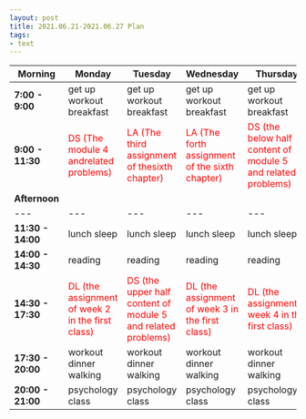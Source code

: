 ```yaml
---
layout: post
title: 2021.06.21-2021.06.27 Plan
tags:
- text
---   
```


| Morning | Monday | Tuesday | Wednesday | Thursday | Friday | Saturday | Sunday |
|---|---|---|---|---|---|---|---|
| **7:00 - 9:00**  | get up workout breakfast | get up workout breakfast | get up workout breakfast | get up workout breakfast | get up workout breakfast | get up workout breakfast | get up workout breakfast |
| **9:00 - 11:30** | <font color=red > DS (The module 4 andrelated problems) | <font color=red > LA (The third assignment of thesixth chapter) | <font color=red > LA (The forth assignment of the sixth chapter) | <font color=red > DS (the below half content of module 5 and related problems) | <font color=red > LA (the first five slides of the seventh chapter) | <font color=red > DL (the all videos of week 1 in the second class ) | do something I like |
| **Afternoon** |   |   |   |   |   |   |   |
|---|---|---|---|---|---|---|---|
| **11:30 - 14:00** | lunch sleep | lunch sleep | lunch sleep | lunch sleep | lunch sleep | lunch sleep | lunch sleep |
| **14:00 - 14:30** | reading | reading | reading | reading | reading | reading | reading |
| **14:30 - 17:30** | <font color=red > DL (the assignment of week 2 in the first class) | <font color=red > DS (the upper half content of module 5 and related problems) | <font color=red > DL (the assignment of week 3 in the first class) | <font color=red > DL (the assignmentof week 4 in the first class) | <font color=red > DS (the all videos and problems of the module 4) | <font color=red > DS (the all videos and problems of the module 5) | do something I like |
| **17:30 - 20:00** | workout dinner walking | workout dinner walking  | workout dinner walking | workout dinner walking | workout dinner walking | workout dinner walking | workout dinner walking |
| **20:00 - 21:00** | psychology class | psychology class | psychology class | psychology class | psychology class | psychology class | psychology class |
